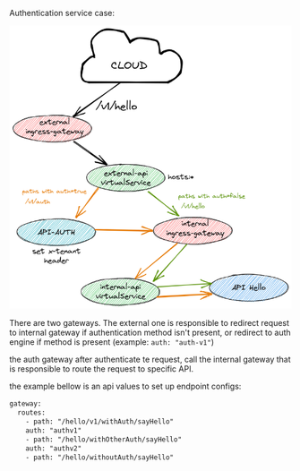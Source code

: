 Authentication service case:

![auth](auth.png)

There are two gateways. The external one is responsible to redirect request to
internal gateway if authentication method isn't present, or redirect to auth
engine if method is present (example: ```auth: "auth-v1"```)

the auth gateway after authenticate te request, call the internal gateway that
is responsible to route the request to specific API.

the example bellow is an api values to set up endpoint configs:
```
gateway:
  routes:
    - path: "/hello/v1/withAuth/sayHello"
    auth: "authv1"
    - path: "/hello/withOtherAuth/sayHello"
    auth: "authv2"
    - path: "/hello/withoutAuth/sayHello"
```
